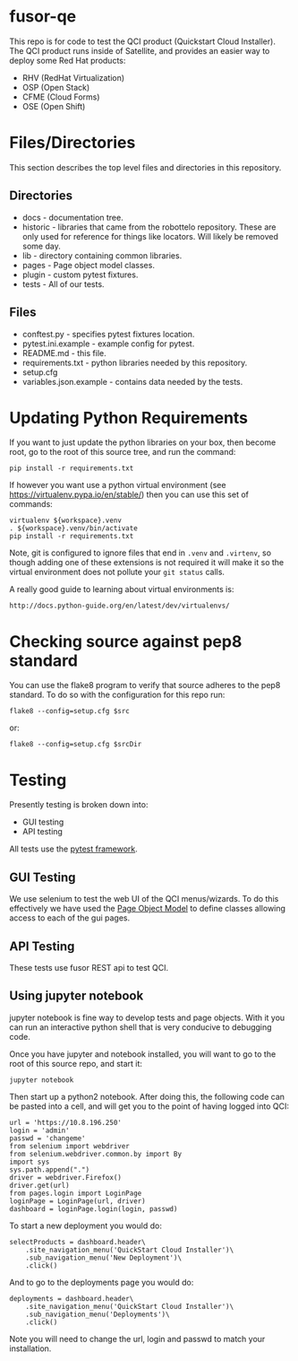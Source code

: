 # fusor-qe

This repo is for code to test the QCI product (Quickstart Cloud
Installer).   The QCI product runs inside of Satellite, and 
provides an easier way to deploy some Red Hat products:

* RHV (RedHat Virtualization)
* OSP (Open Stack)
* CFME (Cloud Forms)
* OSE  (Open Shift)

# Files/Directories

This section describes the top level files and directories in 
this repository.

## Directories

* docs - documentation tree.
* historic - libraries that came from the robottelo repository.
  These are only used for reference for things like locators.
  Will likely be removed some day.
* lib - directory containing common libraries.
* pages - Page object model classes.
* plugin - custom pytest fixtures.
* tests - All of our tests.

## Files
* conftest.py - specifies pytest fixtures location. 
* pytest.ini.example - example config for pytest.
* README.md - this file.
* requirements.txt - python libraries needed by this repository.
* setup.cfg 
* variables.json.example - contains data needed by the tests.

# Updating Python Requirements

If you want to just update the python libraries on your box, then become
root, go to the root of this source tree, and run the command:

    pip install -r requirements.txt

If however you want use a python virtual environment (see 
https://virtualenv.pypa.io/en/stable/) then you can use this set 
of commands:

    virtualenv ${workspace}.venv
    . ${workspace}.venv/bin/activate
    pip install -r requirements.txt

Note, git is configured to ignore files that end in `.venv` and
`.virtenv`, so though adding one of these extensions is not required
it will make it so the virtual environment does not pollute your
`git status` calls.

A really good guide to learning about virtual environments is:

    http://docs.python-guide.org/en/latest/dev/virtualenvs/

# Checking source against pep8 standard

You can use the flake8 program to verify that source adheres to the
pep8 standard.  To do so with the configuration for this repo run:

    flake8 --config=setup.cfg $src

or:

    flake8 --config=setup.cfg $srcDir


# Testing

Presently testing is broken down into:

* GUI testing
* API testing

All tests use the [pytest framework](http://pytest.org/latest/).

## GUI Testing

We use selenium to test the web UI of the QCI menus/wizards.
To do this effectively we have used the 
[Page Object Model](http://martinfowler.com/bliki/PageObject.html)
to define classes allowing access to each of the gui pages.

## API Testing

These tests use fusor REST api to test QCI.

## Using jupyter notebook

jupyter notebook is fine way to develop tests and page objects.
With it you can run an interactive python shell that is very 
conducive to debugging code.

Once you have jupyter and notebook installed, you will want to 
go to the root of this source repo, and start it:

    jupyter notebook

Then start up a python2 notebook.   After doing this, the following code
can be pasted into a cell, and will get you to the point of having logged 
into QCI:

    url = 'https://10.8.196.250'
    login = 'admin'
    passwd = 'changeme'
    from selenium import webdriver              
    from selenium.webdriver.common.by import By 
    import sys
    sys.path.append(".")
    driver = webdriver.Firefox()
    driver.get(url)
    from pages.login import LoginPage
    loginPage = LoginPage(url, driver)
    dashboard = loginPage.login(login, passwd)

To start a new deployment you would do:  

    selectProducts = dashboard.header\
        .site_navigation_menu('QuickStart Cloud Installer')\
        .sub_navigation_menu('New Deployment')\
        .click()

And to go to the deployments page you would do:

    deployments = dashboard.header\
        .site_navigation_menu('QuickStart Cloud Installer')\
        .sub_navigation_menu('Deployments')\
        .click()

Note you will need to change the url, login and passwd to match your 
installation.

